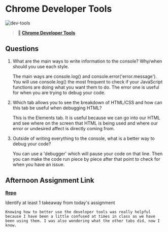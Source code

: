 # Chrome Developer Tools

![dev-tools](https://bcw.blob.core.windows.net/public/img/lesson-images/4571780153354770)

> **📖 [Chrome Developer Tools](https://codeworksacademy.com/fs-student-guide/resources/wk2/03-Chrome-Dev-Tools)**

## Questions

1. What are the main ways to write information to the console? Why/when should you use each style.

    The main ways are console.log() and console.error('error.message'). You will use console.log() the most frequent to check if your JavaScript functions are doing what you want them to do. The error one is useful for when you are trying to debug your code.

2. Which tab allows you to see the breakdown of HTML/CSS and how can this tab be useful when debugging HTML?

    This is the Elements tab. It is useful because we can go into our HTML and see where on the screen that HTML is being used and where our error or undesired affect is directly coming from.

3. Outside of writing everything to the console, what is a better way to debug your code?

    You can use a 'debugger' which will pause your code on that line. Then you can make the code run piece by piece after that point to check for when you have an issue. 

## Afternoon Assignment Link

**[Repo](https://github.com/autumnlay/<ASSIGNMENT_REPO>)**

Identify at least 1 takeaway from today's assignment

    Knowing how to better use the developer tools was really helpful because I have been a little confused at times in class as we have been using them. I was also wondering what the other tabs did, now I know.